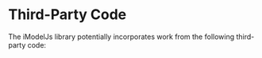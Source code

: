 
# Third-Party Code

The iModelJs library potentially incorporates work from the following third-party code:
